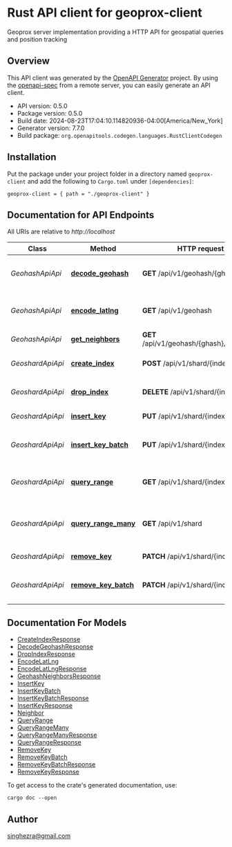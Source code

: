 # Rust API client for geoprox-client

Geoprox server implementation providing a HTTP API for geospatial queries and position tracking


## Overview

This API client was generated by the [OpenAPI Generator](https://openapi-generator.tech) project.  By using the [openapi-spec](https://openapis.org) from a remote server, you can easily generate an API client.

- API version: 0.5.0
- Package version: 0.5.0
- Build date: 2024-08-23T17:04:10.114820936-04:00[America/New_York]
- Generator version: 7.7.0
- Build package: `org.openapitools.codegen.languages.RustClientCodegen`

## Installation

Put the package under your project folder in a directory named `geoprox-client` and add the following to `Cargo.toml` under `[dependencies]`:

```
geoprox-client = { path = "./geoprox-client" }
```

## Documentation for API Endpoints

All URIs are relative to *http://localhost*

Class | Method | HTTP request | Description
------------ | ------------- | ------------- | -------------
*GeohashApiApi* | [**decode_geohash**](docs/GeohashApiApi.md#decode_geohash) | **GET** /api/v1/geohash/{ghash} | Decode geohash into coordinates.
*GeohashApiApi* | [**encode_latlng**](docs/GeohashApiApi.md#encode_latlng) | **GET** /api/v1/geohash | Encode coordinates into geohash
*GeohashApiApi* | [**get_neighbors**](docs/GeohashApiApi.md#get_neighbors) | **GET** /api/v1/geohash/{ghash}/neighbors | Neighboring regions
*GeoshardApiApi* | [**create_index**](docs/GeoshardApiApi.md#create_index) | **POST** /api/v1/shard/{index} | Create geospatial index
*GeoshardApiApi* | [**drop_index**](docs/GeoshardApiApi.md#drop_index) | **DELETE** /api/v1/shard/{index} | Deletes geospatial index
*GeoshardApiApi* | [**insert_key**](docs/GeoshardApiApi.md#insert_key) | **PUT** /api/v1/shard/{index} | Insert key into index
*GeoshardApiApi* | [**insert_key_batch**](docs/GeoshardApiApi.md#insert_key_batch) | **PUT** /api/v1/shard/{index}/batch | Insert multiple keys into index
*GeoshardApiApi* | [**query_range**](docs/GeoshardApiApi.md#query_range) | **GET** /api/v1/shard/{index} | Search index for objects nearby
*GeoshardApiApi* | [**query_range_many**](docs/GeoshardApiApi.md#query_range_many) | **GET** /api/v1/shard | Search multiple indices for objects nearby
*GeoshardApiApi* | [**remove_key**](docs/GeoshardApiApi.md#remove_key) | **PATCH** /api/v1/shard/{index} | Remove key from index
*GeoshardApiApi* | [**remove_key_batch**](docs/GeoshardApiApi.md#remove_key_batch) | **PATCH** /api/v1/shard/{index}/batch | Remove multiple keys from index


## Documentation For Models

 - [CreateIndexResponse](docs/CreateIndexResponse.md)
 - [DecodeGeohashResponse](docs/DecodeGeohashResponse.md)
 - [DropIndexResponse](docs/DropIndexResponse.md)
 - [EncodeLatLng](docs/EncodeLatLng.md)
 - [EncodeLatLngResponse](docs/EncodeLatLngResponse.md)
 - [GeohashNeighborsResponse](docs/GeohashNeighborsResponse.md)
 - [InsertKey](docs/InsertKey.md)
 - [InsertKeyBatch](docs/InsertKeyBatch.md)
 - [InsertKeyBatchResponse](docs/InsertKeyBatchResponse.md)
 - [InsertKeyResponse](docs/InsertKeyResponse.md)
 - [Neighbor](docs/Neighbor.md)
 - [QueryRange](docs/QueryRange.md)
 - [QueryRangeMany](docs/QueryRangeMany.md)
 - [QueryRangeManyResponse](docs/QueryRangeManyResponse.md)
 - [QueryRangeResponse](docs/QueryRangeResponse.md)
 - [RemoveKey](docs/RemoveKey.md)
 - [RemoveKeyBatch](docs/RemoveKeyBatch.md)
 - [RemoveKeyBatchResponse](docs/RemoveKeyBatchResponse.md)
 - [RemoveKeyResponse](docs/RemoveKeyResponse.md)


To get access to the crate's generated documentation, use:

```
cargo doc --open
```

## Author

singhezra@gmail.com

